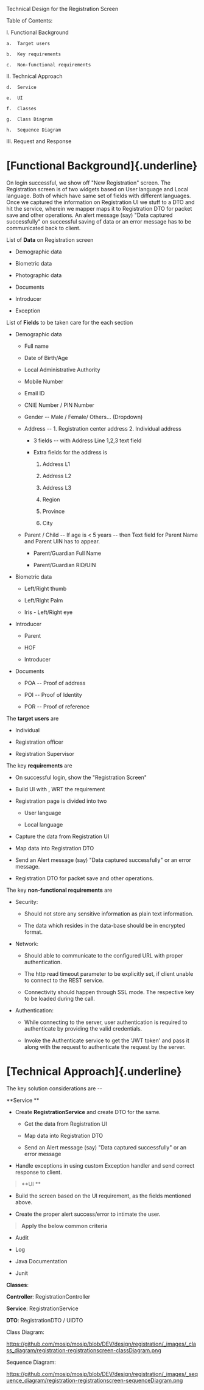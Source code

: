 Technical Design for the Registration Screen

Table of Contents:

I.  Functional Background

    a.  Target users

    b.  Key requirements

    c.  Non-functional requirements

II. Technical Approach

    d.  Service

    e.  UI

    f.  Classes

    g.  Class Diagram

    h.  Sequence Diagram

III. Request and Response

**[Functional Background]{.underline}**
=======================================

On login successful, we show off "New Registration" screen. The
Registration screen is of two widgets based on User language and Local
language. Both of which have same set of fields with different
languages. Once we captured the information on Registration UI we stuff
to a DTO and hit the service, wherein we mapper maps it to Registration
DTO for packet save and other operations. An alert message (say) "Data
captured successfully" on successful saving of data or an error message
has to be communicated back to client.

List of **Data** on Registration screen

-   Demographic data

-   Biometric data

-   Photographic data

-   Documents

-   Introducer

-   Exception

List of **Fields** to be taken care for the each section

-   Demographic data

    -   Full name

    -   Date of Birth/Age

    -   Local Administrative Authority

    -   Mobile Number

    -   Email ID

    -   CNIE Number / PIN Number

    -   Gender -- Male / Female/ Others\... (Dropdown)

    -   Address -- 1. Registration center address 2. Individual address

        -   3 fields -- with Address Line 1,2,3 text field

        -   Extra fields for the address is

            1.  Address L1

            2.  Address L2

            3.  Address L3

            4.  Region

            5.  Province

            6.  City

    -   Parent / Child -- If age is \< 5 years -- then Text field for
        Parent Name and Parent UIN has to appear.

        -   Parent/Guardian Full Name

        -   Parent/Guardian RID/UIN

-   Biometric data

    -   Left/Right thumb

    -   Left/Right Palm

    -   Iris - Left/Right eye

-   Introducer

    -   Parent

    -   HOF

    -   Introducer

-   Documents

    -   POA -- Proof of address

    -   POI -- Proof of Identity

    -   POR -- Proof of reference

The **target users** are

-   Individual

-   Registration officer

-   Registration Supervisor

The key **requirements** are

-   On successful login, show the "Registration Screen"

-   Build UI with , WRT the requirement

-   Registration page is divided into two

    -   User language

    -   Local language

-   Capture the data from Registration UI

-   Map data into Registration DTO

-   Send an Alert message (say) "Data captured successfully" or an error
    message.

<!-- -->

-   Registration DTO for packet save and other operations.

The key **non-functional requirements** are

-   Security:

    -   Should not store any sensitive information as plain text
        information.

    -   The data which resides in the data-base should be in encrypted
        format.

-   Network:

    -   Should able to communicate to the configured URL with proper
        authentication.

    -   The http read timeout parameter to be explicitly set, if client
        unable to connect to the REST service.

    -   Connectivity should happen through SSL mode. The respective key
        to be loaded during the call.

-   Authentication:

    -   While connecting to the server, user authentication is required
        to authenticate by providing the valid credentials.

    -   Invoke the Authenticate service to get the 'JWT token' and pass
        it along with the request to authenticate the request by the
        server.

 **[Technical Approach]{.underline}**
=====================================

The key solution considerations are --

**Service **

-   Create **RegistrationService** and create DTO for the same.

    -   Get the data from Registration UI

    -   Map data into Registration DTO

    -   Send an Alert message (say) "Data captured successfully" or an
        error message

-   Handle exceptions in using custom Exception handler and send correct
    response to client.

> **UI **

-   Build the screen based on the UI requirement, as the fields
    mentioned above.

-   Create the proper alert success/error to intimate the user.

> **Apply the below common criteria**

-   Audit

-   Log

-   Java Documentation

-   Junit

**Classes**:

**Controller**: RegistrationController

**Service**: RegistrationService

**DTO**: RegistrationDTO / UIDTO

Class Diagram:

<https://github.com/mosip/mosip/blob/DEV/design/registration/_images/_class_diagram/registration-registrationscreen-classDiagram.png>

Sequence Diagram:

<https://github.com/mosip/mosip/blob/DEV/design/registration/_images/_sequence_diagram/registration-registrationscreen-sequenceDiagram.png>

